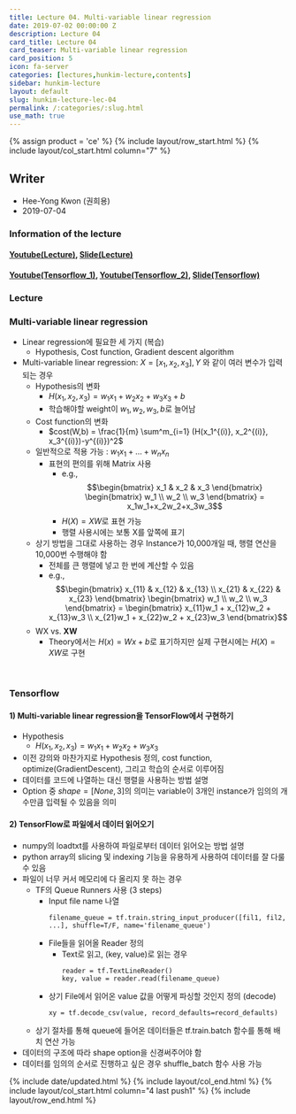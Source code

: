 ```yaml
---
title: Lecture 04. Multi-variable linear regression
date: 2019-07-02 00:00:00 Z
description: Lecture 04
card_title: Lecture 04
card_teaser: Multi-variable linear regression
card_position: 5
icon: fa-server
categories: [lectures,hunkim-lecture,contents]
sidebar: hunkim-lecture
layout: default
slug: hunkim-lecture-lec-04
permalink: /:categories/:slug.html
use_math: true
---
```


{% assign product = 'ce' %}
{% include layout/row_start.html %}
{% include layout/col_start.html column="7" %}

## Writer
+ Hee-Yong Kwon (권희용)
+ 2019-07-04

### Information of the lecture
#### [Youtube(Lecture)](https://www.youtube.com/watch?v=kPxpJY6fRkY&feature=youtu.be), [Slide(Lecture)](https://github.com/inhaucs/inhaucs.github.io/blob/master/assets/files/heeyong/2019/hunkim-lecture/slide/lec4.pdf?raw=true)
#### [Youtube(Tensorflow_1)](https://www.youtube.com/watch?v=fZUV3xjoZSM&feature=youtu.be), [Youtube(Tensorflow_2)](https://www.youtube.com/watch?v=o2q4QNnoShY&feature=youtu.be), [Slide(Tensorflow)](https://github.com/inhaucs/inhaucs.github.io/blob/master/assets/files/heeyong/2019/hunkim-lecture/slide/lab4.pdf?raw=true)

### Lecture
### Multi-variable linear regression
+ Linear regression에 필요한 세 가지 (복습)
  + Hypothesis, Cost function, Gradient descent algorithm
+ Multi-variable linear regression: $X=[x_1, x_2, x_3], Y$ 와 같이 여러 변수가 입력되는 경우
  + Hypothesis의 변화
    + $H(x_1,x_2,x_3) = w_1x_1 + w_2x_2 + w_3x_3 + b$
    + 학습해야할 weight이 $w_1, w_2, w_3, b$로 늘어남
  + Cost function의 변화
    + $cost(W,b) = \frac{1}{m} \sum^m_{i=1} (H(x_1^{(i)}, x_2^{(i)}, x_3^{(i)})-y^{(i)})^2$
  + 일반적으로 적용 가능 : $w_1x_1 + \ldots + w_nx_n$
    + 표현의 편의를 위해 Matrix 사용
      + e.g., $$\begin{bmatrix} x_1 & x_2 & x_3 \end{bmatrix} \begin{bmatrix} w_1 \\ w_2 \\ w_3 \end{bmatrix} = x_1w_1+x_2w_2+x_3w_3$$
      + $H(X) =XW$로 표현 가능
      + 행렬 사용시에는 보통 X를 앞쪽에 표기
  + 상기 방법을 그대로 사용하는 경우 Instance가 10,000개일 때, 행렬 연산을 10,000번 수행해야 함
    + 전체를 큰 행렬에 넣고 한 번에 계산할 수 있음
    + e.g., $$\begin{bmatrix} x_{11} & x_{12} & x_{13} \\ x_{21} & x_{22} & x_{23} \end{bmatrix} \begin{bmatrix} w_1 \\ w_2 \\ w_3 \end{bmatrix} = \begin{bmatrix} x_{11}w_1 + x_{12}w_2 + x_{13}w_3 \\ x_{21}w_1 + x_{22}w_2 + x_{23}w_3 \end{bmatrix}$$
  + WX vs. **XW**
    + Theory에서는 $H(x)=Wx+b$로 표기하지만 실제 구현시에는 $H(X) = XW$로 구현

<br>

### Tensorflow
#### 1) Multi-variable linear regression을 TensorFlow에서 구현하기
+ Hypothesis
  + $H(x_1,x_2,x_3) = w_1x_1 + w_2x_2 + w_3x_3$
+ 이전 강의와 마찬가지로 Hypothesis 정의, cost function, optimize(GradientDescent), 그리고 학습의 순서로 이루어짐
+ 데이터를 코드에 나열하는 대신 행렬을 사용하는 방법 설명
+ Option 중 $shape=[None, 3]$의 의미는 variable이 3개인 instance가 임의의 개수만큼 입력될 수 있음을 의미

#### 2) TensorFlow로 파일에서 데이터 읽어오기
+ numpy의 loadtxt를 사용하여 파일로부터 데이터 읽어오는 방법 설명
+ python array의 slicing 및 indexing 기능을 유용하게 사용하여 데이터를 잘 다룰 수 있음
+ 파일이 너무 커서 메모리에 다 올리지 못 하는 경우
  + TF의 Queue Runners 사용 (3 steps)
    + Input file name 나열
      ```
      filename_queue = tf.train.string_input_producer([fil1, fil2, ...], shuffle=T/F, name='filename_queue')
      ```
    + File들을 읽어올 Reader 정의
      + Text로 읽고, (key, value)로 읽는 경우
        ```
        reader = tf.TextLineReader()
        key, value = reader.read(filename_queue)
        ```
    + 상기 File에서 읽어온 value 값을 어떻게 파싱할 것인지 정의 (decode)
      ```
      xy = tf.decode_csv(value, record_defaults=record_defaults)
      ```
  + 상기 절차를 통해 queue에 들어온 데이터들은 tf.train.batch 함수를 통해 배치 연산 가능
+ 데이터의 구조에 따라 shape option을 신경써주어야 함
+ 데이터를 임의의 순서로 진행하고 싶은 경우 shuffle_batch 함수 사용 가능

{% include date/updated.html %}
{% include layout/col_end.html %}
{% include layout/col_start.html column="4 last push1" %}
{% include layout/row_end.html %}
